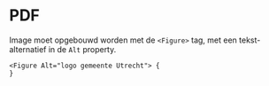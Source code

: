 <!-- @license CC0-1.0 -->

# PDF

Image moet opgebouwd worden met de `<Figure>` tag, met een tekst-alternatief in de `Alt` property.

```text
<Figure Alt="logo gemeente Utrecht"> {
}
```
